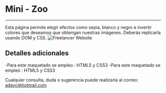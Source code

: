 # Mini - Zoo
_____________


Esta página permite elegir efectos como sepia, blanco y negro e invertir colores que deseamos que obtengan nuestras imágenes. Deberás replicarla usando DOM y CSS.
![Freelancer Website](assets/imgs/minizoo.gif)

## Detalles adicionales
-Para este maquetado se empleo : HTML5 y CSS3
-Para este maquetado se empleó : HTML5 y CSS3
  
  Cualquier consulta, duda o sugerencia puede realizarla al correo: adayc@hotmail.com
